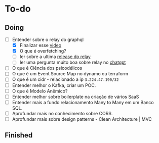 # To-do

## Doing

- [ ] Entender sobre o relay do graphql
	- [x] Finalizar esse [video](https://www.youtube.com/watch?v=dsarexwqcjc)
	- [x] O que é overfetching?
	- [ ] ler sobre a ultima [release do relay](https://github.com/facebook/relay/releases/tag/v18.2.0)
	- [ ] ler uma pergunta muito boa sobre relay no [chatgpt](https://chatgpt.com/c/673f83f8-2b24-8009-b962-9bfe4e960620)
- [ ] O que é Ciência dos psicodélicos
- [ ] O que é um Event Source Map no dynamo ou terraform
- [ ] O que é um cidr - relacionado a ip `3.224.47.190/32`
- [ ] Entender melhor o Kafka, criar um POC.
- [ ] O que é Modelo Anêmico?
- [ ] Entender melhor sobre boilerplate na criação de vários SaaS
- [ ] Entender mais a fundo relacionamento Many to Many em um Banco SQL.
- [ ] Aprofundar mais no conhecimento sobre CORS.
- [ ] Aprofundar mais sobre design patterns - Clean Architecture | MVC

## Finished